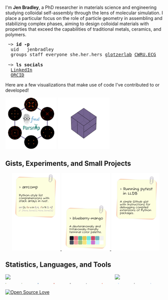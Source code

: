 I'm **Jen Bradley**, a PhD researcher in materials science and engineering studying colloidal self-assembly through the lens of molecular simulation. I place a particular focus on the role of particle geometry in assembling and stabilizing complex phases, aiming to design colloidal materials with properties that exceed the capabilities of traditional metals, ceramics, and polymers.

<pre>
 ~> <strong>id -p</strong>
  uid	jenbradley
  groups staff everyone she.her.hers <a href="https://github.com/glotzerlab">glotzerlab</a> <a href="https://engineering.case.edu/research/labs/electro-ceramics/about">CWRU.ECG</a>

 ~> <strong>ls socials</strong>
  <a href="https://www.linkedin.com/in/jenbrad">LinkedIn</a>
  <a href="https://orcid.org/0009-0007-2443-2982">ORCID</a>
</pre>

 <!--- Style for the block above is based on the excellent profile at https://github.com/hedyhli/hedyhl --->

Here are a few visualizations that make use of code I've contributed to or developed!

<!--- TODO: self assembly of some lattice - compress? --->

<div>
   <img src='src/bods.svg' alt='Bond-order diagrams for a few related phases!' width='32%'/>
   <!---<img src='image.jpg' alt='Under construction - come back later!' width='32%'/>--->
   <img src='src/pyritohedron.gif' alt='Pyritohedra' width='32%'/>
</div>

## Gists, Experiments, and Small Projects

<p align="center">
  <a href="https://github.com/janbridley/arrcomp#readme">
    <img src="src/stickies/arrcomp-offset-padded.svg" width="30%" />
  </a>
  <a href="https://github.com/janbridley/blueberry-mango#readme">
    <img src="src/stickies/blueberry-mango-offset-padded.svg" width="30%" />
  </a>
  <a href="https://gist.github.com/janbridley/516d4bbdcc7a4c5b510f52db0210c9a0">
    <img src="src/stickies/pytest-lldb-offset-padded.svg" width="30%" />
  </a>
</p>



## Statistics, Languages, and Tools

<!--- ![Github Statistics](https://github-profile-summary-cards.vercel.app/api/cards/stats?username=janbridley&theme=github) ![Languages](https://github-profile-summary-cards.vercel.app/api/cards/most-commit-language?username=janbridley&theme=github) --->

<div style="display: flex; justify-content: space-between;">
  <img src="https://github-profile-summary-cards.vercel.app/api/cards/stats?username=janbridley&theme=github" width="32%" />
  <img src="https://github-profile-summary-cards.vercel.app/api/cards/most-commit-language?username=janbridley&theme=github" width="32%" />
</div>


<div style="display: flex;">
  <a href="https://www.python.org/"><img src="src/icons/python.svg" width="6.05%" alt="Python"></a>
  <a href="https://pytest.org/"><img src="src/icons/pytest.svg" width="6.05%" alt="Pytest"></a>
  <a href="https://isocpp.org/"><img src="src/icons/cpp.svg" width="6.05%" alt="C++"></a>
  <a href="https://www.rust-lang.org/"><img src="src/icons/rust.svg" width="6.05%" alt="Rust"></a>
  <a href="https://www.markdownguide.org/"><img src="src/icons/md.svg" width="6.05%" alt="Markdown"></a>
  <a href="https://www.gnu.org/software/bash/"><img src="src/icons/bash.svg" width="6.05%" alt="Bash"></a>
  <a href="https://git-scm.com/"><img src="src/icons/git.svg" width="6.05%" alt="Git"></a>
  <a href="https://github.com/features/actions"><img src="src/icons/github_actions.svg" width="6.05%" alt="GitHub Actions"></a>
  <a href="https://docs.readthedocs.io/en/stable/"><img src="src/icons/rtd.svg" width="6.05%" alt="Read the Docs"></a>
  <a href="https://helix-editor.com/"><img src="src/icons/hx.svg" width="6.05%" alt="Helix Editor"></a>
</div>

<!--- Thanks to [Devicon.dev](https://devicon.dev) for the svg logos that were adapted for this README.md --->



[![Open Source Love](https://badges.frapsoft.com/os/v2/open-source.svg?v=103)](https://github.com/ellerbrock/open-source-badges/)
